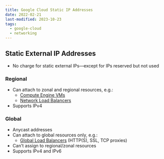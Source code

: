 ```yaml
---
title: Google Cloud Static IP Addresses
date: 2022-02-21
last-modified: 2023-10-23
tags:
  - google-cloud
  - networking
---
```


## Static External IP Addresses

- No charge for static external IPs—except for IPs reserved but not used

### Regional

- Can attach to zonal and regional resources, e.g.:
	- [Compute Engine VMs](notes/Compute%20Engine.md)
	- [Network Load Balancers](notes/Google%20Cloud%20Load%20Balancing.md)
- Supports IPv4

### Global

- Anycast addresses
- Can attach to global resources only, e.g.:
	- [Global Load Balancers](notes/Google%20Cloud%20Load%20Balancing.md) (HTTP(S), SSL, TCP proxies)
- Can't assign to regional/zonal resources
- Supports IPv4 and IPv6
